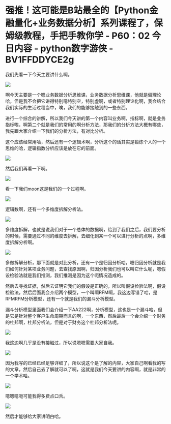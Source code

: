 # 强推！这可能是B站最全的【Python金融量化+业务数据分析】系列课程了，保姆级教程，手把手教你学 - P60：02 今日内容 - python数字游侠 - BV1FFDDYCE2g

我们先看一下今天主要讲什么啊。

![](img/a18be2fd13a5b239393a45b091a38acd_1.png)

啊今天主要是一个嗯业务数据分析思维课，业务数据分析思维课，他就是偏理论哈，但是我不会把它讲得特别嗯特别空，特别虚啊，或者特别理论化啊，我会结合我们实际的生活过程当中，唉，我们的能够接触到的一些东西。

进行一个综合的讲解，所以我们今天讲的第一个内容叫业务啊，指标啊，就是业务指标唉，啊第二个就是我们的常用的啊分析方法，那我们的分析方法大概有哪些，我先跟大家介绍一下我们的分析方法，有对比分析。

这个应该经常用哈，然后还有一个逻辑术啊，分析这个的话其实是锻炼个人的一个思维的哈，逻辑指数分析应该是放在它的前面。



![](img/a18be2fd13a5b239393a45b091a38acd_3.png)

然后我们再看一下啊。

![](img/a18be2fd13a5b239393a45b091a38acd_5.png)

看一下我们moon这是我们的一个过程啊。

![](img/a18be2fd13a5b239393a45b091a38acd_7.png)

逻辑数啊，还有一个多维度拆解分析法。

![](img/a18be2fd13a5b239393a45b091a38acd_9.png)

多维度拆解，也就是说我们对于一个总体的数据啊，给到了我们之后，我们要分析的时候，需要通过不同的维度去拆解，去细化到某一个可以进行分析的点啊，多维度拆解分析啊。



![](img/a18be2fd13a5b239393a45b091a38acd_11.png)

多做拆解分析，那下面就是对比分析，还有一个是归因分析哈，嗯归因分析就是我们如何针对某项业务问题，去查找原因啊，归因分析我们也可以叫它什么呢，嗯假设检验法就是我们推测，我们推测是因为这个呃情况造成的。

然后去寻找证据，然后去证明它我们的假设是正确的，所以叫假设检验法啊，假设检验法，然后后面我会介绍两个模型，一个叫啊RFM啊，我这边写错了哈，是RFMRFM分析模型，还有一个就是我们的漏斗分析模型。

漏斗分析模型里面我们会介绍一下AA222啊，分析模型，这也是一个漏斗哈，但是它是针对整个客户生命周期而言的啊，一个东西，然后最后一个会介绍一个财务的杜邦啊，杜邦分析法，但是对于财务这个杜邦分析法呢。



![](img/a18be2fd13a5b239393a45b091a38acd_13.png)

我这边啊几乎是没有接触过，所以说嗯嗯需要大家自我。

![](img/a18be2fd13a5b239393a45b091a38acd_15.png)

因为我写的已经已经足够详细了，所以说这个是了解的内容，大家自己啊看我的写的文章，然后自己去了解就可以了啊，这就是我们今天要讲的内容啊，就是非常的一个学术哈。



![](img/a18be2fd13a5b239393a45b091a38acd_17.png)

嗯嗯嗯呃可能我得多费点口舌。

![](img/a18be2fd13a5b239393a45b091a38acd_19.png)

然后才能够给大家讲明白哈。
